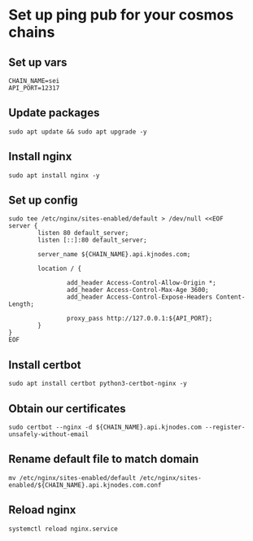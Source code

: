 # Set up ping pub for your cosmos chains

## Set up vars
```
CHAIN_NAME=sei
API_PORT=12317
```

## Update packages
```
sudo apt update && sudo apt upgrade -y
```

## Install nginx
```
sudo apt install nginx -y
```

## Set up config
```
sudo tee /etc/nginx/sites-enabled/default > /dev/null <<EOF
server {
        listen 80 default_server;
        listen [::]:80 default_server;

        server_name ${CHAIN_NAME}.api.kjnodes.com;

        location / {

                add_header Access-Control-Allow-Origin *;
                add_header Access-Control-Max-Age 3600;
                add_header Access-Control-Expose-Headers Content-Length;

                proxy_pass http://127.0.0.1:${API_PORT};
        }
}
EOF
```

## Install certbot
```
sudo apt install certbot python3-certbot-nginx -y
```

## Obtain our certificates
```
sudo certbot --nginx -d ${CHAIN_NAME}.api.kjnodes.com --register-unsafely-without-email
```

## Rename default file to match domain
```
mv /etc/nginx/sites-enabled/default /etc/nginx/sites-enabled/${CHAIN_NAME}.api.kjnodes.com.conf
```

## Reload nginx
```
systemctl reload nginx.service
```
